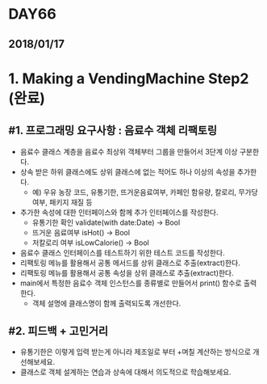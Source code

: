 # DAY66

## 2018/01/17

# 1. Making a VendingMachine Step2 (완료)

## #1. 프로그래밍 요구사항 : 음료수 객체 리팩토링
  - 음료수 클래스 계층을 음료수 최상위 객체부터 그룹을 만들어서 3단계 이상 구분한다.
  - 상속 받은 하위 클래스에도 상위 클래스에 없는 적어도 하나 이상의 속성을 추가한다.
    - 예) 우유 농장 코드, 유통기한, 뜨거운음료여부, 카페인 함유량, 칼로리, 무가당여부, 패키지 재질 등
  - 추가한 속성에 대한 인터페이스와 함께 추가 인터페이스를 작성한다.
    - 유통기한 확인 validate(with date:Date) -> Bool
    - 뜨거운 음료여부 isHot() -> Bool
    - 저칼로리 여부 isLowCalorie() -> Bool
  - 음료수 클래스 인터페이스를 테스트하기 위한 테스트 코드를 작성한다.
  - 리팩토링 메뉴를 활용해서 공통 메서드를 상위 클래스로 추출(extract)한다.
  - 리팩토링 메뉴를 활용해서 공통 속성을 상위 클래스로 추출(extract)한다.
  - main에서 특정한 음료수 객체 인스턴스를 종류별로 만들어서 print() 함수로 출력한다.
    - 객체 설명에 클래스명이 함께 출력되도록 개선한다.

## #2. 피드백 + 고민거리
  - 유통기한은 이렇게 입력 받는게 아니라 제조일로 부터 +며칠 계산하는 방식으로 개선해보세요.
  - 클래스로 객체 설계하는 연습과 상속에 대해서 의도적으로 학습해보세요.
